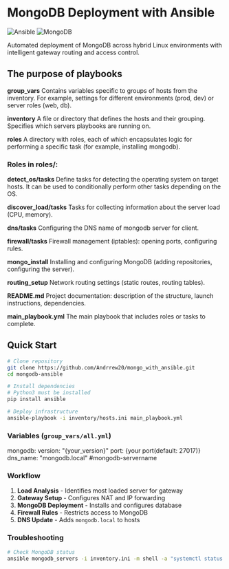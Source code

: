 # **MongoDB Deployment with Ansible**

![Ansible](https://img.shields.io/badge/ansible-2.10+-red.svg) ![MongoDB](https://img.shields.io/badge/mongodb-4.4-green.svg)

Automated deployment of MongoDB across hybrid Linux environments with intelligent gateway routing and access control.

## The purpose of playbooks

**group_vars**
Contains variables specific to groups of hosts from the inventory. For example, settings for different environments (prod, dev) or server roles (web, db).

**inventory**
A file or directory that defines the hosts and their grouping. Specifies which servers playbooks are running on.

**roles**
A directory with roles, each of which encapsulates logic for performing a specific task (for example, installing mongodb).

### Roles in roles/:

**detect_os/tasks**
Define tasks for detecting the operating system on target hosts. It can be used to conditionally perform other tasks depending on the OS.

**discover_load/tasks**
Tasks for collecting information about the server load (CPU, memory).

**dns/tasks**
Configuring the DNS name of mongodb server for client.

**firewall/tasks**
Firewall management (iptables): opening ports, configuring rules.

**mongo_install**
Installing and configuring MongoDB (adding repositories, configuring the server).

**routing_setup**
Network routing settings (static routes, routing tables).

**README.md**
Project documentation: description of the structure, launch instructions, dependencies.

**main_playbook.yml**
The main playbook that includes roles or tasks to complete.

## **Quick Start**

```bash
# Clone repository
git clone https://github.com/Andrrew20/mongo_with_ansible.git
cd mongodb-ansible

# Install dependencies
# Python3 must be installed
pip install ansible

# Deploy infrastructure
ansible-playbook -i inventory/hosts.ini main_playbook.yml
```

### **Variables (`group_vars/all.yml`)**

mongodb:
  version: "{your_version}"
  port: {your port(default: 27017)}
  dns_name: "mongodb.local" #mongodb-servername



### **Workflow**

1. **Load Analysis** - Identifies most loaded server for gateway
2. **Gateway Setup** - Configures NAT and IP forwarding
3. **MongoDB Deployment** - Installs and configures database
4. **Firewall Rules** - Restricts access to MongoDB
5. **DNS Update** - Adds `mongodb.local` to hosts

### **Troubleshooting**

```bash
# Check MongoDB status
ansible mongodb_servers -i inventory.ini -m shell -a "systemctl status mongod"
````
